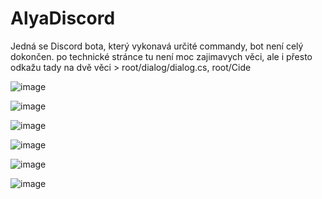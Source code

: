 ﻿# AlyaDiscord

Jedná se Discord bota, který vykonavá určité commandy, bot není celý dokončen.
po technické stránce tu není moc zajimavych věci, ale i přesto odkažu tady na dvě věci > root/dialog/dialog.cs, root/Cide

![image](https://user-images.githubusercontent.com/76946156/116947136-40527500-ac7c-11eb-80e3-eff62bd8778d.png)

![image](https://user-images.githubusercontent.com/76946156/116947154-4a747380-ac7c-11eb-864d-831d4360058e.png)

![image](https://user-images.githubusercontent.com/76946156/116947292-a6d79300-ac7c-11eb-98d4-6e7833ef407c.png)

![image](https://user-images.githubusercontent.com/76946156/116947195-6546e800-ac7c-11eb-979d-1ab4d2923305.png)

![image](https://user-images.githubusercontent.com/76946156/116947233-7b54a880-ac7c-11eb-8563-4738f708f686.png)

![image](https://user-images.githubusercontent.com/76946156/116947319-bb1b9000-ac7c-11eb-98fb-4391298bf8f5.png)

